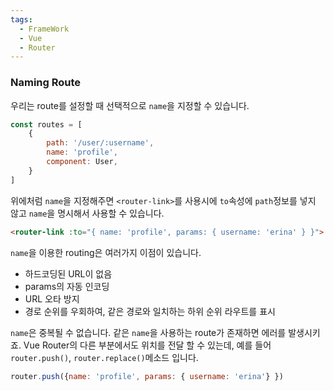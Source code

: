 ```yaml
---
tags:
  - FrameWork
  - Vue
  - Router
---
```

### Naming Route
우리는 route를 설정할 때 선택적으로 `name`을 지정할 수 있습니다.

```javascript title:"/src/router/index.js"
const routes = [
	{
		path: '/user/:username',
		name: 'profile',
		component: User,
	}
]
```

위에처럼 `name`을 지정해주면 `<router-link>`를 사용시에 `to`속성에 `path`정보를 넣지 않고 `name`을 명시해서 사용할 수 있습니다.

```html
<router-link :to="{ name: 'profile', params: { username: 'erina' } }"> 사용자 프로필 </router-link>
```

`name`을 이용한 routing은 여러가지 이점이 있습니다.
* 하드코딩된 URL이 없음
* params의 자동 인코딩
* URL 오타 방지
* 경로 순위를 우회하여, 같은 경로와 일치하는 하위 순위 라우트를 표시

`name`은 중복될 수 없습니다.
같은 `name`을 사용하는 route가 존재하면 에러를 발생시키죠.
Vue Router의 다른 부분에서도 위치를 전달 할 수 있는데, 예를 들어 `router.push()`, `router.replace()`메소드 입니다.

```javascript
router.push({name: 'profile', params: { username: 'erina'} })
```